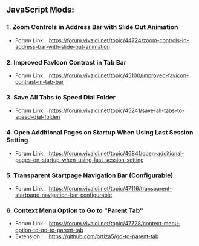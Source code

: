 ## JavaScript Mods:

### 1. Zoom Controls in Address Bar with Slide Out Animation

- Forum Link: &nbsp; https://forum.vivaldi.net/topic/44724/zoom-controls-in-address-bar-with-slide-out-animation

### 2. Improved FavIcon Contrast in Tab Bar

- Forum Link: &nbsp; https://forum.vivaldi.net/topic/45100/improved-favicon-contrast-in-tab-bar

### 3. Save All Tabs to Speed Dial Folder

- Forum Link: &nbsp; https://forum.vivaldi.net/topic/45241/save-all-tabs-to-speed-dial-folder/

### 4. Open Additional Pages on Startup When Using Last Session Setting

- Forum Link: &nbsp; https://forum.vivaldi.net/topic/46841/open-additional-pages-on-startup-when-using-last-session-setting

### 5. Transparent Startpage Navigation Bar (Configurable)

- Forum Link: &nbsp; https://forum.vivaldi.net/topic/47116/transparent-startpage-navigation-bar-configurable

### 6. Context Menu Option to Go to "Parent Tab"

- Forum Link: &nbsp; https://forum.vivaldi.net/topic/47728/context-menu-option-to-go-to-parent-tab
- Extension: &nbsp; &nbsp; https://github.com/ortiza5/go-to-parent-tab
